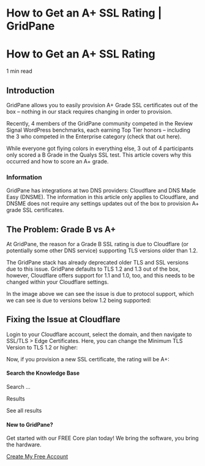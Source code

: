 # How to Get an A+ SSL Rating | GridPane

# How to Get an A+ SSL Rating

 

1 min read 

## Introduction

GridPane allows you to easily provision A+ Grade SSL certificates out of the box – nothing in our stack requires changing in order to provision.

Recently, 4 members of the GridPane community competed in the Review Signal WordPress benchmarks, each earning Top Tier honors – including the 3 who competed in the Enterprise category (check that out here).

While everyone got flying colors in everything else, 3 out of 4 participants only scored a B Grade in the Qualys SSL test. This article covers why this occurred and how to score an A+ grade.

 

 

### Information

GridPane has integrations at two DNS providers: Cloudflare and DNS Made Easy (DNSME). The information in this article only applies to Cloudflare, and DNSME does not require any settings updates out of the box to provision A+ grade SSL certificates.

## The Problem: Grade B vs A+

At GridPane, the reason for a Grade B SSL rating is due to Cloudflare (or potentially some other DNS service) supporting TLS versions older than 1.2.

The GridPane stack has already deprecated older TLS and SSL versions due to this issue. GridPane defaults to TLS 1.2 and 1.3 out of the box, however, Cloudflare offers support for 1.1 and 1.0, too, and this needs to be changed within your Cloudflare settings.

In the image above we can see the issue is due to protocol support, which we can see is due to versions below 1.2 being supported:

 

## Fixing the Issue at Cloudflare

Login to your Cloudflare account, select the domain, and then navigate to SSL/TLS > Edge Certificates. Here, you can change the Minimum TLS Version to TLS 1.2 or higher:

Now, if you provision a new SSL certificate, the rating will be A+:

 

 

#### Search the Knowledge Base

Search ...

 Results

See all results

#### New to GridPane?

Get started with our FREE Core plan today! We bring the software, you bring the hardware.

[Create My Free Account](https://gridpane.com/checkout/?plan=core)

